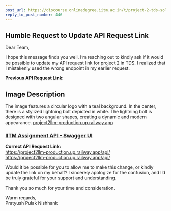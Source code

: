 ```yaml
---
post_url: https://discourse.onlinedegree.iitm.ac.in/t/project-2-tds-solver-discussion-thread/169029/447
reply_to_post_number: 446
---
```

Humble Request to Update API Request Link
-----------------------------------------

Dear Team,

I hope this message finds you well. I’m reaching out to kindly ask if it would be possible to update my API request link for project 2 in TDS. I realized that I mistakenly used the wrong endpoint in my earlier request.

**Previous API Request Link:**

## Image Description

The image features a circular logo with a teal background. In the center, there is a stylized lightning bolt depicted in white. The lightning bolt is designed with two angular shapes, creating a dynamic and modern appearance.
[project2llm-production.up.railway.app](https://project2llm-production.up.railway.app/docs)

### [IITM Assignment API - Swagger UI](https://project2llm-production.up.railway.app/docs)

**Correct API Request Link:**  
<https://project2llm-production.up.railway.app/api/>  
<https://project2llm-production.up.railway.app/api/>

Would it be possible for you to allow me to make this change, or kindly update the link on my behalf? I sincerely apologize for the confusion, and I’d be truly grateful for your support and understanding.

Thank you so much for your time and consideration.

Warm regards,  
Pratyush Pulak Nishhank